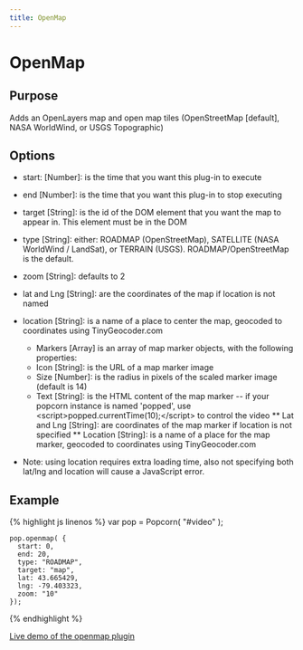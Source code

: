 ```yaml
---
title: OpenMap
---
```

# OpenMap #

## Purpose ##

Adds an OpenLayers map and open map tiles (OpenStreetMap \[default\], NASA WorldWind, or USGS Topographic)

## Options ##

* start: \[Number\]:  is the time that you want this plug-in to execute
* end \[Number\]: is the time that you want this plug-in to stop executing
* target \[String\]: is the id of the DOM element that you want the map to appear in. This element must be in the DOM
* type \[String\]: either: ROADMAP (OpenStreetMap), SATELLITE (NASA WorldWind / LandSat), or TERRAIN (USGS).  ROADMAP/OpenStreetMap is the default.
* zoom \[String\]: defaults to 2
* lat and Lng \[String\]: are the coordinates of the map if location is not named
* location \[String\]: is a name of a place to center the map, geocoded to coordinates using TinyGeocoder.com
  * Markers \[Array\] is an array of map marker objects, with the following properties:
  * Icon \[String\]: is the URL of a map marker image
  * Size \[Number\]: is the radius in pixels of the scaled marker image (default is 14)
  *  Text \[String\]: is the HTML content of the map marker -- if your popcorn instance is named 'popped', use &lt;script&gt;popped.currentTime(10);&lt;/script&gt; to control the video
** Lat and Lng \[String\]: are coordinates of the map marker if location is not specified
** Location \[String\]: is a name of a place for the map marker, geocoded to coordinates using TinyGeocoder.com

* Note: using location requires extra loading time, also not specifying both lat/lng and location will cause a JavaScript error.

## Example ##

{% highlight js linenos %}
    var pop = Popcorn( "#video" );

    pop.openmap( {
      start: 0,
      end: 20,
      type: "ROADMAP",
      target: "map",
      lat: 43.665429,
      lng: -79.403323,
      zoom: "10"
    });
{% endhighlight %}

[Live demo of the openmap plugin](http://jsfiddle.net/popcornjs/NKtvy/)
